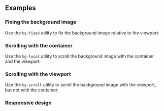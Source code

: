 ## Examples

### Fixing the background image

Use the `bg-fixed` utility to fix the background image relative to the viewport:

### Scrolling with the container

Use the `bg-local` utility to scroll the background image with the container and the viewport:

### Scrolling with the viewport

Use the `bg-scroll` utility to scroll the background image with the viewport, but not with the container:

### Responsive design